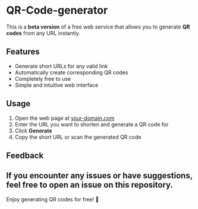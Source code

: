# QR-Code-generator
This is a **beta version** of a free web service that allows you to generate **QR codes** from any URL instantly. 

## Features

- Generate short URLs for any valid link
- Automatically create corresponding QR codes
- Completely free to use
- Simple and intuitive web interface

## Usage

1. Open the web page at [your-domain.com](http://your-domain.com)  
2. Enter the URL you want to shorten and generate a QR code for  
3. Click **Generate**  
4. Copy the short URL or scan the generated QR code  

## Feedback

If you encounter any issues or have suggestions, feel free to open an issue on this repository.
---
Enjoy generating QR codes for free! 🚀
